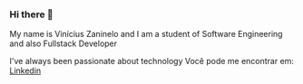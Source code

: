 ### Hi there 👋


My name is Vinícius Zaninelo and I am a student of Software Engineering and also Fullstack Developer


I've always been passionate about technology
Você pode me encontrar em: [Linkedin](https://linkedin.com/in/vinícius-zaninelo)
